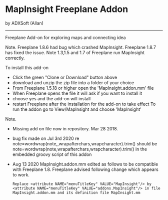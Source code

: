 # MapInsight Freeplane Addon
by ADXSoft (Allan)

----

Freeplane Add-on for exploring maps and connecting idea

Note. Freeplane 1.8.6 had bug which crashed MapInsight. Freeplane 1.8.7 has fixed the issue. Note 1.3,1.5 and 1.7 of Freeplane run MapInsight correctly.

To install this add-on 
- Click the green "Clone or Download" button above
- download and unzip the zip file into a folder of your choice
- From Freeplane 1.5.18 or higher open the 'MapInsight.addon.mm' file
- When Freeplane opens the file it will ask if you want to install it
- choose yes and the add-on will install
- restart Freeplane after the installation for the add-on to take effect
To run the addon go to View/MapInsight and choose 'MapInsight'

Note. 
- Missing add on file now in repository. Mar 28 2018. 
- bug fix made on Jul 3rd 2020 re 
    note=wordwrap(note,,wrapafterchars,wrapcharacter).trim() should be
    note=wordwrap(note,wrapafterchars,wrapcharacter).trim() in the embedded groovy script of this addon
- Aug 13 2020 MapInsight.addon.mm edited as follows to be compatible with Freeplane 1.8. 
  Freeplane advised following change which appears to work. 
  
  `Replace <attribute NAME="menuTitleKey" VALUE="MapInsight"/> by <attribute NAME="menuTitleKey" VALUE="addons.MapInsight"/> in file MapInsight.addon.mm and its definition file MapInsight.mm`
